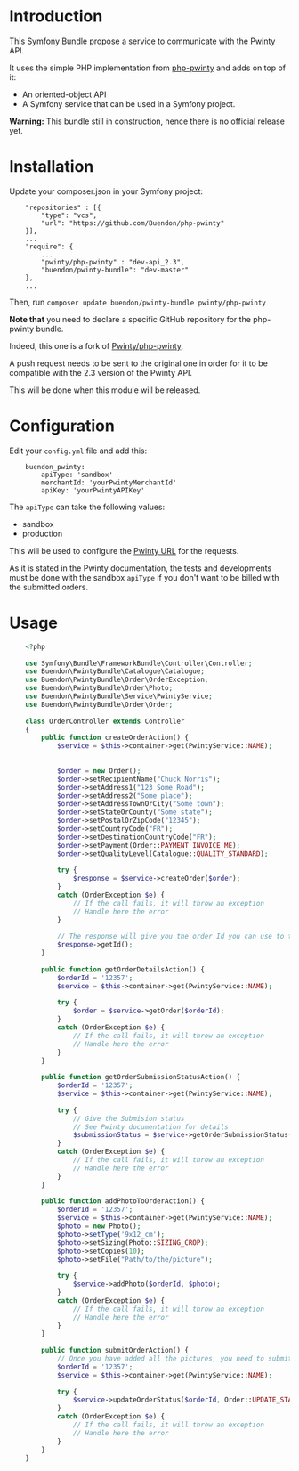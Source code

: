 # Introduction

This Symfony Bundle propose a service to communicate with the [Pwinty](http://www.pwinty.com) API.

It uses the simple PHP implementation from [php-pwinty](https://github.com/Buendon/php-pwinty) and adds on top of it:
* An oriented-object API
* A Symfony service that can be used in a Symfony project.

**Warning:** This bundle still in construction, hence there is no official release yet.

# Installation

Update your composer.json in your Symfony project:

```
    "repositories" : [{
        "type": "vcs",
        "url": "https://github.com/Buendon/php-pwinty"
    }],
    ...
    "require": {
        ...
        "pwinty/php-pwinty" : "dev-api_2.3",
        "buendon/pwinty-bundle": "dev-master"
    },
    ...
```

Then, run ```composer update buendon/pwinty-bundle pwinty/php-pwinty```

**Note that** you need to declare a specific GitHub repository for the php-pwinty bundle.

Indeed, this one is a fork of [Pwinty/php-pwinty](https://github.com/Pwinty/php-pwinty).

A push request needs to be sent to the original one in order for it to be compatible with the 2.3 version of the Pwinty API.

This will be done when this module will be released.

# Configuration

Edit your ```config.yml``` file and add this:
```
    buendon_pwinty:
        apiType: 'sandbox'
        merchantId: 'yourPwintyMerchantId'
        apiKey: 'yourPwintyAPIKey'
```

The ```apiType``` can take the following values:
* sandbox
* production

This will be used to configure the [Pwinty URL](http://www.pwinty.com/ApiDocs/Overview/2_3#URLs) for the requests.

As it is stated in the Pwinty documentation, the tests and developments must be done with the sandbox ```apiType``` 
if you don't want to be billed with the submitted orders.

# Usage

```php
    <?php
    
    use Symfony\Bundle\FrameworkBundle\Controller\Controller;
    use Buendon\PwintyBundle\Catalogue\Catalogue;
    use Buendon\PwintyBundle\Order\OrderException;
    use Buendon\PwintyBundle\Order\Photo;
    use Buendon\PwintyBundle\Service\PwintyService;
    use Buendon\PwintyBundle\Order\Order;
    
    class OrderController extends Controller
    {
        public function createOrderAction() {
            $service = $this->container->get(PwintyService::NAME);
    
    
            $order = new Order();
            $order->setRecipientName("Chuck Norris");
            $order->setAddress1("123 Some Road");
            $order->setAddress2("Some place");
            $order->setAddressTownOrCity("Some town");
            $order->setStateOrCounty("Some state");
            $order->setPostalOrZipCode("12345");
            $order->setCountryCode("FR");
            $order->setDestinationCountryCode("FR");
            $order->setPayment(Order::PAYMENT_INVOICE_ME);
            $order->setQualityLevel(Catalogue::QUALITY_STANDARD);
    
            try {
                $response = $service->createOrder($order);
            }
            catch (OrderException $e) {
                // If the call fails, it will throw an exception
                // Handle here the error
            }
    
            // The response will give you the order Id you can use to track it within the Pwinty API
            $response->getId();
        }
    
        public function getOrderDetailsAction() {
            $orderId = '12357';
            $service = $this->container->get(PwintyService::NAME);
    
            try {
                $order = $service->getOrder($orderId);
            }
            catch (OrderException $e) {
                // If the call fails, it will throw an exception
                // Handle here the error
            }
        }
    
        public function getOrderSubmissionStatusAction() {
            $orderId = '12357';
            $service = $this->container->get(PwintyService::NAME);
    
            try {
                // Give the Submision status
                // See Pwinty documentation for details
                $submissionStatus = $service->getOrderSubmissionStatus($orderId);
            }
            catch (OrderException $e) {
                // If the call fails, it will throw an exception
                // Handle here the error
            }
        }
    
        public function addPhotoToOrderAction() {
            $orderId = '12357';
            $service = $this->container->get(PwintyService::NAME);
            $photo = new Photo();
            $photo->setType('9x12_cm');
            $photo->setSizing(Photo::SIZING_CROP);
            $photo->setCopies(10);
            $photo->setFile("Path/to/the/picture");
    
            try {
                $service->addPhoto($orderId, $photo);
            }
            catch (OrderException $e) {
                // If the call fails, it will throw an exception
                // Handle here the error
            }
        }
        
        public function submitOrderAction() {
            // Once you have added all the pictures, you need to submit the order
            $orderId = '12357';
            $service = $this->container->get(PwintyService::NAME);
    
            try {
                $service->updateOrderStatus($orderId, Order::UPDATE_STATUS_SUBMITTED);
            }
            catch (OrderException $e) {
                // If the call fails, it will throw an exception
                // Handle here the error
            }
        }
    }
```

